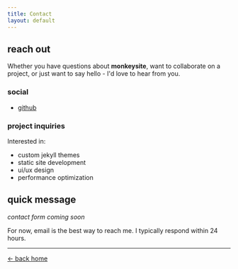 ```yaml
---
title: Contact
layout: default
---
```


## reach out

Whether you have questions about **monkeysite**, want to collaborate on a project, or just want to say hello - I'd love to hear from you.


### social
- [github](https://github.com/kashsuks)

### project inquiries

Interested in:
- custom jekyll themes
- static site development
- ui/ux design
- performance optimization

## quick message

*contact form coming soon*

For now, email is the best way to reach me. I typically respond within 24 hours.

---

<a href="/" class="btn">← back home</a>